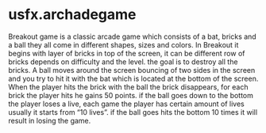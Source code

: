 # usfx.archadegame
Breakout game is a classic arcade game which consists of a bat, bricks and a ball they all come in different shapes, sizes and colors.
In Breakout it begins with layer of bricks in top of the screen, it can be different row of bricks depends on difficulty and the level. the goal is to destroy all the bricks. A ball moves around the screen bouncing of two sides in the screen and you try to hit it with the bat which is located at the bottom of the screen. When the player hits the brick with the ball the brick disappears, for each brick the player hits he gains 50 points. if the ball goes down to the bottom the player loses a live, each game the player has certain amount of lives usually it starts from “10 lives”. if the ball goes hits the bottom 10 times it will result in losing the game.
